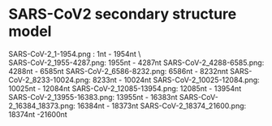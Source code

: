 # SARS-CoV2 secondary structure model
SARS-CoV-2_1-1954.png :   1nt - 1954nt \  
SARS-CoV-2_1955-4287.png: 1955nt - 4287nt 
SARS-CoV-2_4288-6585.png: 4288nt - 6585nt
SARS-CoV-2_6586-8232.png: 6586nt - 8232nnt
SARS-CoV-2_8233-10024.png: 8233nt - 10024nt
SARS-CoV-2_10025-12084.png: 10025nt - 12084nt
SARS-CoV-2_12085-13954.png: 12085nt - 13954nt
SARS-CoV-2_13955-16383.png: 13955nt - 16383nt
SARS-CoV-2_16384_18373.png: 16384nt - 18373nt
SARS-CoV-2_18374_21600.png: 18374nt -21600nt

